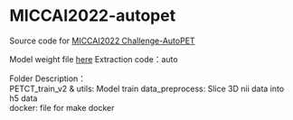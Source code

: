 # MICCAI2022-autopet

Source code for [MICCAI2022 Challenge-AutoPET](https://autopet.grand-challenge.org/evaluation/challenge/leaderboard/)

Model weight file [here](https://pan.baidu.com/s/1F8Wqn_VNGpgMzchB3sjzWw) 
Extraction code：auto

Folder Description：  
PETCT_train_v2 & utils: Model train
data_preprocess: Slice 3D nii data into h5 data  
docker: file for make docker
